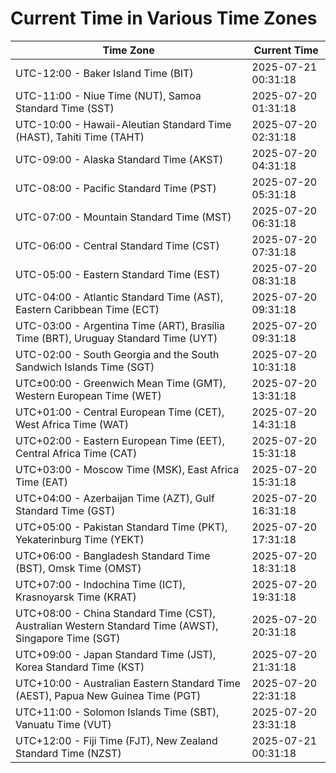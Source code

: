 # Current Time in Various Time Zones

| Time Zone | Current Time |
|-----------|--------------|
| UTC-12:00 - Baker Island Time (BIT) | 2025-07-21 00:31:18 |
| UTC-11:00 - Niue Time (NUT), Samoa Standard Time (SST) | 2025-07-20 01:31:18 |
| UTC-10:00 - Hawaii-Aleutian Standard Time (HAST), Tahiti Time (TAHT) | 2025-07-20 02:31:18 |
| UTC-09:00 - Alaska Standard Time (AKST) | 2025-07-20 04:31:18 |
| UTC-08:00 - Pacific Standard Time (PST) | 2025-07-20 05:31:18 |
| UTC-07:00 - Mountain Standard Time (MST) | 2025-07-20 06:31:18 |
| UTC-06:00 - Central Standard Time (CST) | 2025-07-20 07:31:18 |
| UTC-05:00 - Eastern Standard Time (EST) | 2025-07-20 08:31:18 |
| UTC-04:00 - Atlantic Standard Time (AST), Eastern Caribbean Time (ECT) | 2025-07-20 09:31:18 |
| UTC-03:00 - Argentina Time (ART), Brasília Time (BRT), Uruguay Standard Time (UYT) | 2025-07-20 09:31:18 |
| UTC-02:00 - South Georgia and the South Sandwich Islands Time (SGT) | 2025-07-20 10:31:18 |
| UTC±00:00 - Greenwich Mean Time (GMT), Western European Time (WET) | 2025-07-20 13:31:18 |
| UTC+01:00 - Central European Time (CET), West Africa Time (WAT) | 2025-07-20 14:31:18 |
| UTC+02:00 - Eastern European Time (EET), Central Africa Time (CAT) | 2025-07-20 15:31:18 |
| UTC+03:00 - Moscow Time (MSK), East Africa Time (EAT) | 2025-07-20 15:31:18 |
| UTC+04:00 - Azerbaijan Time (AZT), Gulf Standard Time (GST) | 2025-07-20 16:31:18 |
| UTC+05:00 - Pakistan Standard Time (PKT), Yekaterinburg Time (YEKT) | 2025-07-20 17:31:18 |
| UTC+06:00 - Bangladesh Standard Time (BST), Omsk Time (OMST) | 2025-07-20 18:31:18 |
| UTC+07:00 - Indochina Time (ICT), Krasnoyarsk Time (KRAT) | 2025-07-20 19:31:18 |
| UTC+08:00 - China Standard Time (CST), Australian Western Standard Time (AWST), Singapore Time (SGT) | 2025-07-20 20:31:18 |
| UTC+09:00 - Japan Standard Time (JST), Korea Standard Time (KST) | 2025-07-20 21:31:18 |
| UTC+10:00 - Australian Eastern Standard Time (AEST), Papua New Guinea Time (PGT) | 2025-07-20 22:31:18 |
| UTC+11:00 - Solomon Islands Time (SBT), Vanuatu Time (VUT) | 2025-07-20 23:31:18 |
| UTC+12:00 - Fiji Time (FJT), New Zealand Standard Time (NZST) | 2025-07-21 00:31:18 |
